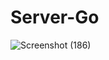 # Server-Go


![Screenshot (186)](https://github.com/user-attachments/assets/9fe1491a-d38a-4b2a-b34f-87011ecd8c21)

